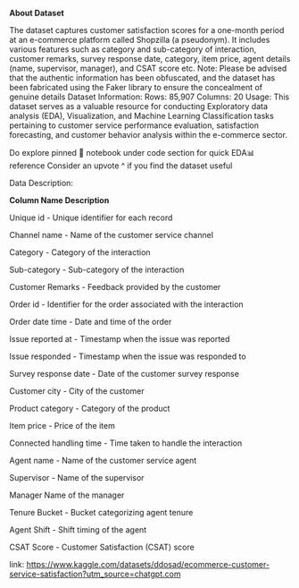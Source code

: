 **About Dataset**	

The dataset captures customer satisfaction scores for a one-month period at an e-commerce platform called Shopzilla (a pseudonym). It includes various features such as category and sub-category of interaction, customer remarks, survey response date, category, item price, agent details (name, supervisor, manager), and CSAT score etc.
Note: Please be advised that the authentic information has been obfuscated, and the dataset has been fabricated using the Faker library to ensure the concealment of genuine details
Dataset Information:
Rows: 85,907
Columns: 20
Usage:
This dataset serves as a valuable resource for conducting Exploratory data analysis (EDA), Visualization, and Machine Learning Classification tasks pertaining to customer service performance evaluation, satisfaction forecasting, and customer behavior analysis within the e-commerce sector.

Do explore pinned 📌 notebook under code section for quick EDA📊 reference
Consider an upvote ^ if you find the dataset useful

Data Description:

**Column Name	Description**

Unique id -	Unique identifier for each record

Channel name -	Name of the customer service channel

Category -	Category of the interaction

Sub-category -	Sub-category of the interaction

Customer Remarks -	Feedback provided by the customer

Order id -	Identifier for the order associated with the interaction

Order date time -	Date and time of the order

Issue reported at -	Timestamp when the issue was reported

Issue responded -	Timestamp when the issue was responded to

Survey response date -	Date of the customer survey response

Customer city -	City of the customer

Product category -	Category of the product
                            
Item price -	Price of the item

Connected handling time -	Time taken to handle the interaction

Agent name -	Name of the customer service agent

Supervisor -	Name of the supervisor

Manager	Name of the manager

Tenure Bucket -	Bucket categorizing agent tenure

Agent Shift -	Shift timing of the agent

CSAT Score -	Customer Satisfaction (CSAT) score

link: https://www.kaggle.com/datasets/ddosad/ecommerce-customer-service-satisfaction?utm_source=chatgpt.com
